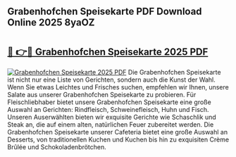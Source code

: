 ## Grabenhofchen Speisekarte PDF Download Online 2025 8yaOZ

# <h2><a href="http://gc892c.nevu.top/?p=Grabenhofchen+Speisekarte">🔗 👉🔴 Grabenhofchen Speisekarte 2025 PDF</a></h2>

[![Grabenhofchen Speisekarte 2025 PDF](https://i.imgur.com/dBaPXMq.png)](http://gc892c.nevu.top/?p=Grabenhofchen+Speisekarte)
Die Grabenhofchen Speisekarte ist nicht nur eine Liste von Gerichten, sondern auch die Kunst der Wahl. Wenn Sie etwas Leichtes und Frisches suchen, empfehlen wir Ihnen, unsere Salate aus unserer Grabenhofchen Speisekarte zu probieren. Für Fleischliebhaber bietet unsere Grabenhofchen Speisekarte eine große Auswahl an Gerichten: Rindfleisch, Schweinefleisch, Huhn und Fisch. Unseren Auserwählten bieten wir exquisite Gerichte wie Schaschlik und Steak an, die auf einem alten, natürlichen Feuer zubereitet werden. Die Grabenhofchen Speisekarte unserer Cafeteria bietet eine große Auswahl an Desserts, von traditionellen Kuchen und Kuchen bis hin zu exquisiten Crème Brûlée und Schokoladenbrötchen.
